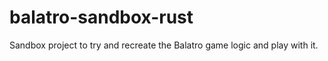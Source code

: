 # balatro-sandbox-rust
Sandbox project to try and recreate the Balatro game logic and play with it.

